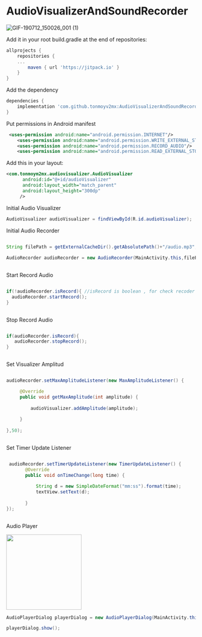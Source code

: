 # AudioVisualizerAndSoundRecorder

![GIF-190712_150026_001 (1)](https://user-images.githubusercontent.com/41751781/61117284-fcdfb300-a4b7-11e9-907e-ddb58b37f270.gif)

Add it in your root build.gradle at the end of repositories:
```gradle
allprojects {
    repositories {
    ...
        maven { url 'https://jitpack.io' }
    }
}
```
Add the dependency
 
```gradle
dependencies {
    implementation 'com.github.tonmoyv2mx:AudioVisualizerAndSoundRecorder:1.2'
}
```
Put permissions in Android manifest

```xml
 <uses-permission android:name="android.permission.INTERNET"/>
    <uses-permission android:name="android.permission.WRITE_EXTERNAL_STORAGE"/>
    <uses-permission android:name="android.permission.RECORD_AUDIO"/>
    <uses-permission android:name="android.permission.READ_EXTERNAL_STORAGE"/>
```
Add this in your layout:

```xml
<com.tonmoym2mx.audiovisualizer.AudioVisualizer
      android:id="@+id/audioVisualizer"
      android:layout_width="match_parent"
      android:layout_height="300dp"
     />
```
Initial Audio Visualizer
```java
AudioVisualizer audioVisualizer = findViewById(R.id.audioVisualizer);
```
Initial Audio Recorder
```java

String filePath = getExternalCacheDir().getAbsolutePath()+"/audio.mp3";
  
AudioRecorder audioRecorder = new AudioRecorder(MainActivity.this,filePath); 
  
```
Start Record Audio 
```java

if(!audioRecorder.isRecord){ //isRecord is boolean , for check recoder is recoding are not 
  audioRecorder.startRecord();
}
  
```
Stop Record Audio 
```java

if(audioRecorder.isRecord){
   audioRecorder.stopRecord();
}
   
```
Set Visualizer Amplitud 
```java

audioRecorder.setMaxAmplitudeListener(new MaxAmplitudeListener() {

     @Override
     public void getMaxAmplitude(int amplitude) {
     
         audioVisualizer.addAmplitude(amplitude);
         
     }
            
},50);
        
```

Set Timer Update Listener
```java

 audioRecorder.setTimerUpdateListener(new TimerUpdateListener() {
       @Override
       public void onTimeChange(long time) {
       
           String d = new SimpleDateFormat("mm:ss").format(time);
           textView.setText(d);
           
       }
});
        
```

Audio Player 

<img src="https://user-images.githubusercontent.com/41751781/61119347-6f529200-a4bc-11e9-9e9b-a41bec21a867.jpg" width="200">


```java
AudioPlayerDialog playerDialog = new AudioPlayerDialog(MainActivity.this, filePath);

playerDialog.show();

```

   
  
